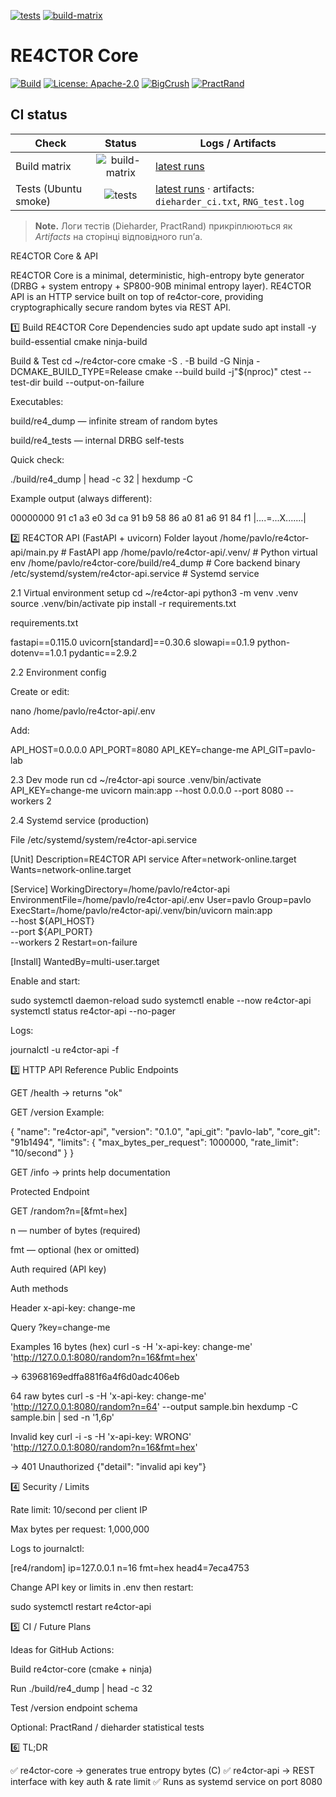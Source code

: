 [![tests](https://github.com/pipavlo82/re4ctor-core/actions/workflows/tests.yml/badge.svg)](https://github.com/pipavlo82/re4ctor-core/actions/workflows/tests.yml) [![build-matrix](https://github.com/pipavlo82/re4ctor-core/actions/workflows/build-matrix.yml/badge.svg)](https://github.com/pipavlo82/re4ctor-core/actions/workflows/build-matrix.yml)

# RE4CTOR Core

[![Build](https://github.com/pipavlo82/re4ctor-core/actions/workflows/build.yml/badge.svg)](https://github.com/pipavlo82/re4ctor-core/actions/workflows/build.yml)
[![License: Apache-2.0](https://img.shields.io/badge/License-Apache_2.0-blue.svg)](LICENSE)
[![BigCrush](https://img.shields.io/badge/TestU01-BigCrush%20PASS-brightgreen)](PROOF.md)
[![PractRand](https://img.shields.io/badge/PractRand-PASS-brightgreen)](PROOF.md)

## CI status

| Check | Status | Logs / Artifacts |
|------|:------:|-------------------|
| Build matrix | ![build-matrix](https://github.com/pipavlo82/re4ctor-core/actions/workflows/build-matrix.yml/badge.svg?branch=main) | [latest runs](https://github.com/pipavlo82/re4ctor-core/actions/workflows/build-matrix.yml?query=branch%3Amain) |
| Tests (Ubuntu smoke) | ![tests](https://github.com/pipavlo82/re4ctor-core/actions/workflows/tests.yml/badge.svg?branch=main) | [latest runs](https://github.com/pipavlo82/re4ctor-core/actions/workflows/tests.yml?query=branch%3Amain) · artifacts: `dieharder_ci.txt`, `RNG_test.log` |

> **Note.** Логи тестів (Dieharder, PractRand) прикріплюються як *Artifacts* на сторінці відповідного run’а.

RE4CTOR Core & API

RE4CTOR Core is a minimal, deterministic, high-entropy byte generator (DRBG + system entropy + SP800-90B minimal entropy layer).
RE4CTOR API is an HTTP service built on top of re4ctor-core, providing cryptographically secure random bytes via REST API.

1️⃣ Build RE4CTOR Core
Dependencies
sudo apt update
sudo apt install -y build-essential cmake ninja-build

Build & Test
cd ~/re4ctor-core
cmake -S . -B build -G Ninja -DCMAKE_BUILD_TYPE=Release
cmake --build build -j"$(nproc)"
ctest --test-dir build --output-on-failure


Executables:

build/re4_dump — infinite stream of random bytes

build/re4_tests — internal DRBG self-tests

Quick check:

./build/re4_dump | head -c 32 | hexdump -C


Example output (always different):

00000000  91 c1 a3 e0 3d ca 91 b9  58 86 a0 81 a6 91 84 f1  |....=...X.......|

2️⃣ RE4CTOR API (FastAPI + uvicorn)
Folder layout
/home/pavlo/re4ctor-api/main.py        # FastAPI app
/home/pavlo/re4ctor-api/.venv/         # Python virtual env
/home/pavlo/re4ctor-core/build/re4_dump # Core backend binary
/etc/systemd/system/re4ctor-api.service # Systemd service

2.1 Virtual environment setup
cd ~/re4ctor-api
python3 -m venv .venv
source .venv/bin/activate
pip install -r requirements.txt


requirements.txt

fastapi==0.115.0
uvicorn[standard]==0.30.6
slowapi==0.1.9
python-dotenv==1.0.1
pydantic==2.9.2

2.2 Environment config

Create or edit:

nano /home/pavlo/re4ctor-api/.env


Add:

API_HOST=0.0.0.0
API_PORT=8080
API_KEY=change-me
API_GIT=pavlo-lab

2.3 Dev mode run
cd ~/re4ctor-api
source .venv/bin/activate
API_KEY=change-me uvicorn main:app --host 0.0.0.0 --port 8080 --workers 2

2.4 Systemd service (production)

File /etc/systemd/system/re4ctor-api.service

[Unit]
Description=RE4CTOR API service
After=network-online.target
Wants=network-online.target

[Service]
WorkingDirectory=/home/pavlo/re4ctor-api
EnvironmentFile=/home/pavlo/re4ctor-api/.env
User=pavlo
Group=pavlo
ExecStart=/home/pavlo/re4ctor-api/.venv/bin/uvicorn main:app \
    --host ${API_HOST} \
    --port ${API_PORT} \
    --workers 2
Restart=on-failure

[Install]
WantedBy=multi-user.target


Enable and start:

sudo systemctl daemon-reload
sudo systemctl enable --now re4ctor-api
systemctl status re4ctor-api --no-pager


Logs:

journalctl -u re4ctor-api -f

3️⃣ HTTP API Reference
Public Endpoints

GET /health
→ returns "ok"

GET /version
Example:

{
  "name": "re4ctor-api",
  "version": "0.1.0",
  "api_git": "pavlo-lab",
  "core_git": "91b1494",
  "limits": {
    "max_bytes_per_request": 1000000,
    "rate_limit": "10/second"
  }
}


GET /info
→ prints help documentation

Protected Endpoint

GET /random?n=<bytes>[&fmt=hex]

n — number of bytes (required)

fmt — optional (hex or omitted)

Auth required (API key)

Auth methods

Header
x-api-key: change-me

Query
?key=change-me

Examples
16 bytes (hex)
curl -s -H 'x-api-key: change-me' \
  'http://127.0.0.1:8080/random?n=16&fmt=hex'


→ 63968169edffa881f6a4f6d0adc406eb

64 raw bytes
curl -s -H 'x-api-key: change-me' \
  'http://127.0.0.1:8080/random?n=64' --output sample.bin
hexdump -C sample.bin | sed -n '1,6p'

Invalid key
curl -i -s -H 'x-api-key: WRONG' \
  'http://127.0.0.1:8080/random?n=16&fmt=hex'


→ 401 Unauthorized {"detail": "invalid api key"}

4️⃣ Security / Limits

Rate limit: 10/second per client IP

Max bytes per request: 1,000,000

Logs to journalctl:

[re4/random] ip=127.0.0.1 n=16 fmt=hex head4=7eca4753


Change API key or limits in .env then restart:

sudo systemctl restart re4ctor-api

5️⃣ CI / Future Plans

Ideas for GitHub Actions:

Build re4ctor-core (cmake + ninja)

Run ./build/re4_dump | head -c 32

Test /version endpoint schema

Optional: PractRand / dieharder statistical tests

6️⃣ TL;DR

✅ re4ctor-core → generates true entropy bytes (C)
✅ re4ctor-api → REST interface with key auth & rate limit
✅ Runs as systemd service on port 8080

